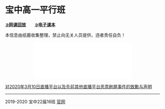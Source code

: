 # 宝中高一平行班

[**➲网课回放**](replay)　　[**➲电子课本**](ebook)

本信息由纸鹿收集整理，禁止向无关人员提供，违者责任自负！

<iframe style="width:324px;height:120px;max-width:100%;border:none;display:block;margin:auto" src="//ucme.icu/banner.html" width="324" height="120"></iframe>

[对2020年3月10日直播平台以及先前其他直播平台恶意刷屏事件的致歉与声明](200310apology)

------

2019-2020 宝中22届16班 [官网](http://ucme.icu)
